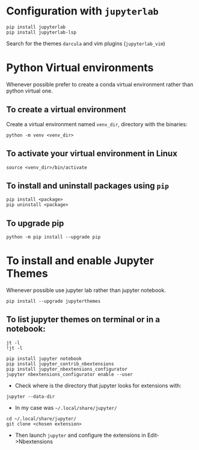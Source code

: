 # Configuration with `jupyterlab`
```console
pip install jupyterlab
pip install jupyterlab-lsp
```
Search for the themes `darcula` and vim plugins (`jupyterlab_vim`)

# Python Virtual environments
Whenever possible prefer to create a conda virtual environment rather than python virtual one.

## To create a virtual environment
Create a virtual environment named `venv_dir`, directory with the binaries:
```console
python -m venv <venv_dir>
```

## To activate your virtual environment in Linux
```console
source <venv_dir>/bin/activate
```

## To install and uninstall packages using `pip`
```console
pip install <package>
pip uninstall <package>
```

## To upgrade pip
```console
python -m pip install --upgrade pip
```

# To install and enable Jupyter  Themes
Whenever possible use jupyter lab rather than jupyter notebook.
```console
pip install --upgrade jupyterthemes
```
## To list jupyter themes on terminal or in a notebook:
```console
jt -l
!jt -l
```
```console
pip install jupyter notebook
pip install jupyter_contrib_nbextensions
pip install jupyter_nbextensions_configurator
jupyter nbextensions_configurator enable --user
```
- Check where is the directory that jupyter looks for extensions with:
```console
jupyter --data-dir
```
- In my case was `~/.local/share/jupyter/`
```console
cd ~/.local/share/jupyter/
git clone <chosen extension>
```
- Then launch `jupyter` and configure the extensions in Edit->Nbextensions
